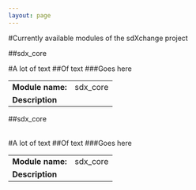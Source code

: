 ```yaml
---
layout: page
---
```

#Currently available modules of the sdXchange project

##sdx_core
<table style="width:100%">
    <tr>
        <td><b>Module name:</b></td>
        <td>sdx_core</td>
    <tr>
    <tr>
        <td colspan="2"><b>Description</b></td>
    </tr>
    <tr>
#A lot of text
##Of text
###Goes here
    </tr>
<table>

##sdx_core
<table style="width:100%">
    <tr>
        <td><b>Module name:</b></td>
        <td>sdx_core</td>
    <tr>
    <tr>
        <td colspan="2"><b>Description</b></td>
    </tr>
    <tr>
#A lot of text
##Of text
###Goes here
    </tr>
<table>
